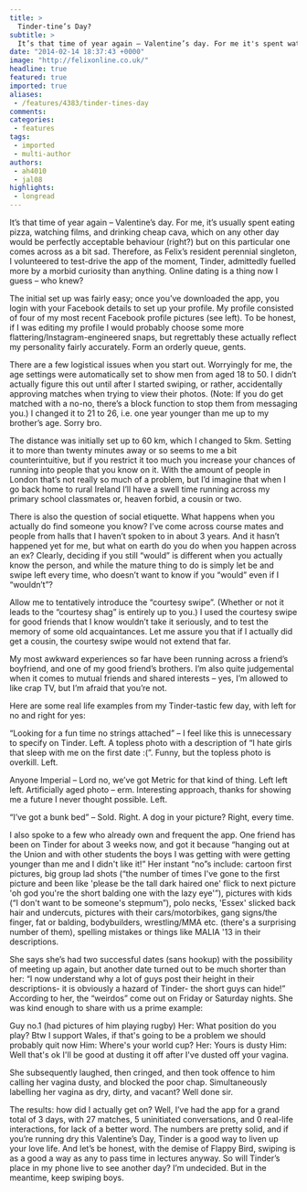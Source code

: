 ```yaml
---
title: >
  Tinder-tine’s Day?
subtitle: >
  It’s that time of year again – Valentine’s day. For me it's spent watching films, and drinking cheap cava, which on any other day would be perfectly acceptable behaviour (right?) but on this particular one comes across as a bit sad. Therefore, I volunteered to test-drive the app of the day, Tinder
date: "2014-02-14 18:37:43 +0000"
image: "http://felixonline.co.uk/"
headline: true
featured: true
imported: true
aliases:
 - /features/4383/tinder-tines-day
comments:
categories:
 - features
tags:
 - imported
 - multi-author
authors:
 - ah4010
 - jal08
highlights:
 - longread
---
```


It’s that time of year again – Valentine’s day. For me, it’s usually spent eating pizza, watching films, and drinking cheap cava, which on any other day would be perfectly acceptable behaviour (right?) but on this particular one comes across as a bit sad. Therefore, as Felix’s resident perennial singleton, I volunteered to test-drive the app of the moment, Tinder, admittedly fuelled more by a morbid curiosity than anything. Online dating is a thing now I guess – who knew?

The initial set up was fairly easy; once you’ve downloaded the app, you login with your Facebook details to set up your profile. My profile consisted of four of my most recent Facebook profile pictures (see left). To be honest, if I was editing my profile I would probably choose some more flattering/Instagram-engineered snaps, but regrettably these actually reflect my personality fairly accurately. Form an orderly queue, gents.

There are a few logistical issues when you start out. Worryingly for me, the age settings were automatically set to show men from aged 18 to 50. I didn’t actually figure this out until after I started swiping, or rather, accidentally approving matches when trying to view their photos. (Note: If you do get matched with a no-no, there’s a block function to stop them from messaging you.) I changed it to 21 to 26, i.e. one year younger than me up to my brother’s age. Sorry bro.

The distance was initially set up to 60 km, which I changed to 5km. Setting it to more than twenty minutes away or so seems to me a bit counterintuitive, but if you restrict it too much you increase your chances of running into people that you know on it. With the amount of people in London that’s not really so much of a problem, but I’d imagine that when I go back home to rural Ireland I’ll have a swell time running across my primary school classmates or, heaven forbid, a cousin or two.

There is also the question of social etiquette. What happens when you actually do find someone you know? I’ve come across course mates and people from halls that I haven’t spoken to in about 3 years. And it hasn’t happened yet for me, but what on earth do you do when you happen across an ex? Clearly, deciding if you still “would” is different when you actually know the person, and while the mature thing to do is simply let be and swipe left every time, who doesn’t want to know if you “would” even if I “wouldn’t”?

Allow me to tentatively introduce the “courtesy swipe”. (Whether or not it leads to the “courtesy shag” is entirely up to you.) I used the courtesy swipe for good friends that I know wouldn’t take it seriously, and to test the memory of some old acquaintances. Let me assure you that if I actually did get a cousin, the courtesy swipe would not extend that far.

My most awkward experiences so far have been running across a friend’s boyfriend, and one of my good friend’s brothers. I’m also quite judgemental when it comes to mutual friends and shared interests – yes, I’m allowed to like crap TV, but I’m afraid that you’re not.

Here are some real life examples from my Tinder-tastic few day, with left for no and right for yes:

 “Looking for a fun time no strings attached” – I feel like this is unnecessary to specify on Tinder. Left.
A topless photo with a description of “I hate girls that sleep with me on the first date :(”. Funny, but the topless photo is overkill. Left.

Anyone Imperial – Lord no, we’ve got Metric for that kind of thing. Left left left.
Artificially aged photo – erm. Interesting approach, thanks for showing me a future I never thought possible. Left.

“I’ve got a bunk bed” – Sold. Right.
A dog in your picture? Right, every time.

I also spoke to a few who already own and frequent the app. One friend has been on Tinder for about 3 weeks now, and got it because “hanging out at the Union and with other students the boys I was getting with were getting younger than me and I didn't like it!” Her instant “no”s include: cartoon first pictures, big group lad shots (“the number of times I've gone to the first picture and been like 'please be the tall dark haired one' flick to next picture 'oh god you're the short balding one with the lazy eye'”), pictures with kids (“I don't want to be someone's stepmum”), polo necks, 'Essex' slicked back hair and undercuts, pictures with their cars/motorbikes, gang signs/the finger, fat or balding, bodybuilders, wrestling/MMA etc. (there's a surprising number of them), spelling mistakes or things like MALIA '13 in their descriptions.

She says she’s had two successful dates (sans hookup) with the possibility of meeting up again, but another date turned out to be much shorter than her: “I now understand why a lot of guys post their height in their descriptions- it is obviously a hazard of Tinder- the short guys can hide!” According to her, the “weirdos” come out on Friday or Saturday nights. She was kind enough to share with us a prime example:

Guy no.1 (had pictures of him playing rugby)
Her: What position do you play? Btw I support Wales, if that's going to be a problem we should probably quit now
Him: Where's your world cup?
Her: Yours is dusty
Him: Well that's ok I'll be good at dusting it off after I've dusted off your vagina.

She subsequently laughed, then cringed, and then took offence to him calling her vagina dusty, and blocked the poor chap. Simultaneously labelling her vagina as dry, dirty, and vacant? Well done sir.

The results: how did I actually get on? Well, I’ve had the app for a grand total of 3 days, with 27 matches, 5 uninitiated conversations, and 0 real-life interactions, for lack of a better word. The numbers are pretty solid, and if you’re running dry this Valentine’s Day, Tinder is a good way to liven up your love life. And let’s be honest, with the demise of Flappy Bird, swiping is as a good a way as any to pass time in lectures anyway.
So will Tinder’s place in my phone live to see another day? I’m undecided. But in the meantime, keep swiping boys.
